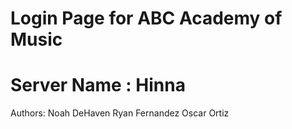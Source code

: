 # Login Page for ABC Academy of Music 
# Server Name : Hinna 
Authors: 
Noah DeHaven 
Ryan Fernandez 
Oscar Ortiz 
